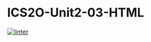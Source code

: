 # ICS2O-Unit2-03-HTML
[![linter](https://github.com/Alice-Qiao/ICS2O-Unit2-03-HTML/workflows/linter/badge.svg)](https://github.com/marketplace/actions/super-linter) 
